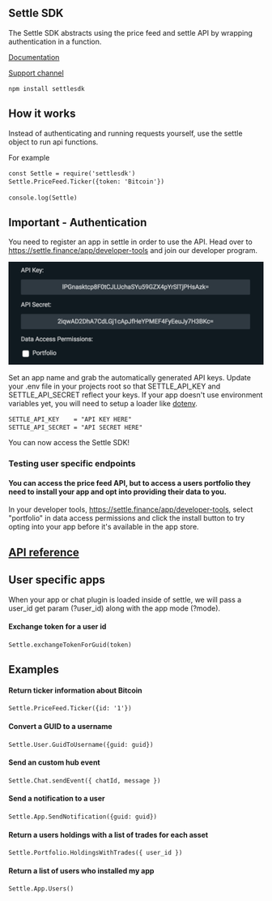 ## Settle SDK
The Settle SDK abstracts using the price feed and settle API by wrapping authentication in a function.

[Documentation](https://docs.settle.finance/)

[Support channel](https://discord.gg/9C9NYVc)


```
npm install settlesdk
```

## How it works
Instead of authenticating and running requests yourself, use the settle object to run api functions.

For example
```
const Settle = require('settlesdk')
Settle.PriceFeed.Ticker({token: 'Bitcoin'})

console.log(Settle)
```

## Important - Authentication
You need to register an app in settle in order to use the API. Head over to https://settle.finance/app/developer-tools and join our developer program.

![Alt text](https://github.com/SettleFinance/Settle-SDK/raw/master/Images/app-permission.png?raw=true)

Set an app name and grab the automatically generated API keys. Update your .env file in your projects root so that SETTLE_API_KEY and SETTLE_API_SECRET reflect your keys. If your app doesn't use environment variables yet, you will need to setup a loader like [dotenv](https://www.npmjs.com/package/dotenv).

```
SETTLE_API_KEY    = "API KEY HERE"
SETTLE_API_SECRET = "API SECRET HERE"
```

You can now access the Settle SDK!

### Testing user specific endpoints
#### You can access the price feed API, but to access a users portfolio they need to install your app and opt into providing their data to you.

In your developer tools, https://settle.finance/app/developer-tools, select "portfolio" in data access permissions and click the install button to try opting into your app before it's available in the app store.

## [API reference ](https://docs.settle.finance/display/SP/API+Documentation)

## User specific apps
When your app or chat plugin is loaded inside of settle, we will pass a user_id get param (?user_id) along with the app mode (?mode).

#### Exchange token for a user id
```
Settle.exchangeTokenForGuid(token)
```

## Examples

#### Return ticker information about Bitcoin
```
Settle.PriceFeed.Ticker({id: '1'})
```

#### Convert a GUID to a username
```
Settle.User.GuidToUsername({guid: guid})
```

#### Send an custom hub event
```
Settle.Chat.sendEvent({ chatId, message })
```

#### Send a notification to a user
```
Settle.App.SendNotification({guid: guid})
```

#### Return a users holdings with a list of trades for each asset
```
Settle.Portfolio.HoldingsWithTrades({ user_id })
```

#### Return a list of users who installed my app
```
Settle.App.Users()
```
